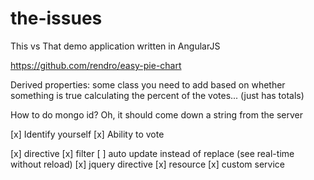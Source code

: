 the-issues
==========

This vs That demo application written in AngularJS



https://github.com/rendro/easy-pie-chart


Derived properties: 
  some class you need to add based on whether something is true
  calculating the percent of the votes... (just has totals)

How to do mongo id? Oh, it should come down a string from the server


[x] Identify yourself
[x] Ability to vote

[x] directive
[x] filter
[ ] auto update instead of replace (see real-time without reload)
[x] jquery directive
[x] resource
[x] custom service

